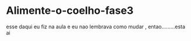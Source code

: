 # Alimente-o-coelho-fase3
esse daqui eu fiz na aula e eu nao lembrava como mudar , entao.........esta ai
